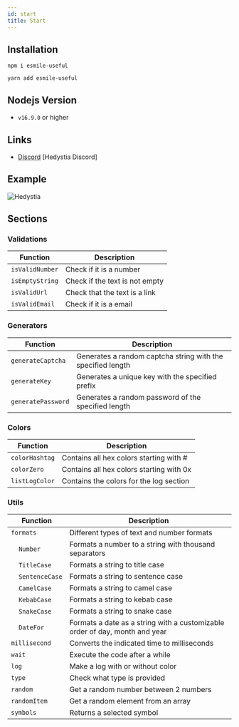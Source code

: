 ```yaml
---
id: start
title: Start
---
```


## Installation

```
npm i esmile-useful

yarn add esmile-useful
```

## Nodejs Version

- `v16.9.0` or higher

## Links

- [Discord](https://discord.gg/aXvuUpvRQs) [Hedystia Discord]

## Example

<img src='https://cdn.discordapp.com/attachments/851919671878746112/1007663992338128956/2022-08-12_09-45-24.gif' alt='Hedystia' />

## Sections

### Validations

| Function        | Description                    |
| --------------- | ------------------------------ |
| `isValidNumber` | Check if it is a number        |
| `isEmptyString` | Check if the text is not empty |
| `isValidUrl`    | Check that the text is a link  |
| `isValidEmail`  | Check if it is a email         |

### Generators

| Function           | Description                                                 |
| ------------------ | ----------------------------------------------------------- |
| `generateCaptcha`  | Generates a random captcha string with the specified length |
| `generateKey`      | Generates a unique key with the specified prefix            |
| `generatePassword` | Generates a random password of the specified length         |

### Colors

| Function       | Description                              |
| -------------- | ---------------------------------------- |
| `colorHashtag` | Contains all hex colors starting with #  |
| `colorZero`    | Contains all hex colors starting with 0x |
| `listLogColor` | Contains the colors for the log section  |

### Utils

| Function                               | Description                                                                 |
| -------------------------------------- | --------------------------------------------------------------------------- |
| `formats`                              | Different types of text and number formats                                  |
| &nbsp;&nbsp;&nbsp;&nbsp;`Number`       | Formats a number to a string with thousand separators                       |
| &nbsp;&nbsp;&nbsp;&nbsp;`TitleCase`    | Formats a string to title case                                              |
| &nbsp;&nbsp;&nbsp;&nbsp;`SentenceCase` | Formats a string to sentence case                                           |
| &nbsp;&nbsp;&nbsp;&nbsp;`CamelCase`    | Formats a string to camel case                                              |
| &nbsp;&nbsp;&nbsp;&nbsp;`KebabCase`    | Formats a string to kebab case                                              |
| &nbsp;&nbsp;&nbsp;&nbsp;`SnakeCase`    | Formats a string to snake case                                              |
| &nbsp;&nbsp;&nbsp;&nbsp;`DateFor`      | Formats a date as a string with a customizable order of day, month and year |
| `millisecond`                          | Converts the indicated time to milliseconds                                 |
| `wait`                                 | Execute the code after a while                                              |
| `log`                                  | Make a log with or without color                                            |
| `type`                                 | Check what type is provided                                                 |
| `random`                               | Get a random number between 2 numbers                                       |
| `randomItem`                           | Get a random element from an array                                          |
| `symbols`                              | Returns a selected symbol                                                   |
